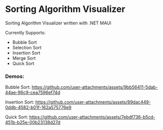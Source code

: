 # Sorting Algorithm Visualizer

Sorting Algorithm Visualizer written with .NET MAUI

Currently Supports:
- Bubble Sort
- Selection Sort
- Insertion Sort
- Merge Sort
- Quick Sort

### Demos:

Bubble Sort:
https://github.com/user-attachments/assets/9bb56411-5dab-44ae-96c9-cea7596ef74d

Insertion Sort:
https://github.com/user-attachments/assets/89dac449-0ddb-4582-b01f-162a575776e9

Quick Sort:
https://github.com/user-attachments/assets/7ebdf736-b5cd-451b-b25e-00b23138d27d
